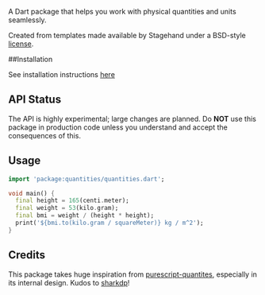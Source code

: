 A Dart package that helps you work with physical quantities and units seamlessly. 

Created from templates made available by Stagehand under a BSD-style [license](https://github.com/dart-lang/stagehand/blob/master/LICENSE).

##Installation

See installation instructions [here](https://pub.dev/packages/quantities/install)

## API Status

The API is highly experimental; large changes are planned. Do **NOT** use this package in production code unless you understand and accept the consequences of this.

## Usage

```dart
import 'package:quantities/quantities.dart';

void main() {
  final height = 165(centi.meter);
  final weight = 53(kilo.gram);
  final bmi = weight / (height * height);
  print('${bmi.to(kilo.gram / squareMeter)} kg / m^2');
}
```

## Credits

This package takes huge inspiration from [purescript-quantites](https://github.com/sharkdp/purescript-quantities), especially in its internal design. Kudos to [sharkdp](https://github.com/sharkdp)!
